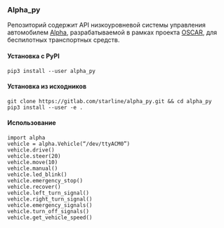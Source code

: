 ### Alpha_py

Репозиторий содержит API низкоуровневой системы управления автомобилем [Alpha](alpha.starline.ru), разрабатываемой в рамках проекта [OSCAR](https://gitlab.com/starline/oscar), для беспилотных транспортных средств.


#### Установка с PyPI

```
pip3 install --user alpha_py
```


#### Установка из исходников

```
git clone https://gitlab.com/starline/alpha_py.git && cd alpha_py
pip3 install --user -e .
```


#### Использование

```
import alpha
vehicle = alpha.Vehicle(“/dev/ttyACM0”)
vehicle.drive()
vehicle.steer(20)
vehicle.move(10)
vehicle.manual()
vehicle.led_blink()
vehicle.emergency_stop()
vehicle.recover()
vehicle.left_turn_signal()
vehicle.right_turn_signal()
vehicle.emergency_signals()
vehicle.turn_off_signals()
vehicle.get_vehicle_speed()
```
